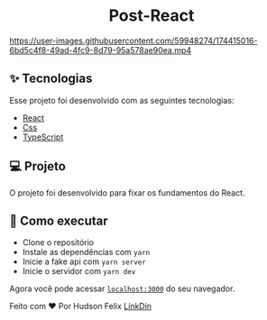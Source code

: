 <h1 align="center">
  Post-React
</h1>

https://user-images.githubusercontent.com/59948274/174415016-6bd5c4f8-49ad-4fc9-8d79-95a578ae90ea.mp4


## ✨ Tecnologias

Esse projeto foi desenvolvido com as seguintes tecnologias:

- [React](https://reactjs.org)
- [Css]()
- [TypeScript](https://www.typescriptlang.org/)


## 💻 Projeto

O projeto foi desenvolvido para fixar os fundamentos do React.

## 🚀 Como executar

- Clone o repositório
- Instale as dependências com `yarn`
- Inicie a fake api com `yarn server`
- Inicie o servidor com `yarn dev`

Agora você pode acessar [`localhost:3000`](http://localhost:3000) do seu navegador.
 

Feito com ♥ Por Hudson Felix [LinkDin]([https://discordapp.com/invite/gCRAFhc](https://www.linkedin.com/in/hudson-felix-577305215/))
